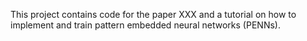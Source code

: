 This project contains code for the paper XXX and a tutorial on how to implement and train pattern embedded neural networks (PENNs).

